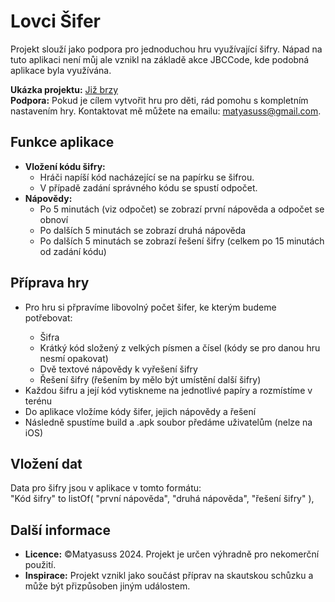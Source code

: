 <body>
    <h1>Lovci Šifer</h1>
    <p>
      Projekt slouží jako podpora pro jednoduchou hru využívající šifry. 
      Nápad na tuto aplikaci není můj ale vznikl na základě akce JBCCode, kde podobná aplikace byla využívána.
    </p>
        <strong>Ukázka projektu:</strong> <a href="">Již brzy</a> <br>
        <strong>Podpora:</strong> Pokud je cílem vytvořit hru pro děti, rád pomohu s kompletním nastavením hry. 
            Kontaktovat mě můžete na emailu: <a href="mailto:matyasuss@gmail.com">matyasuss@gmail.com</a>.
    <h2>Funkce aplikace</h2>
    <ul>
        <li><strong>Vložení kódu šifry:</strong>
            <ul>
                <li>Hráči napíší kód nacházející se na papírku se šifrou.</li>
                <li>V případě zadání správného kódu se spustí odpočet.</li>
            </ul>
        </li>
        <li><strong>Nápovědy:</strong>
            <ul>
                <li>Po 5 minutách (viz odpočet) se zobrazí první nápověda a odpočet se obnoví</li>
                <li>Po dalších 5 minutách se zobrazí druhá nápověda</li>
                <li>Po dalších 5 minutách se zobrazí řešení šifry (celkem po 15 minutách od zadání kódu)</li>
            </ul>
        </li>
    </ul>
    <h2>Příprava hry</h2>
    <ul>
        <li>Pro hru si přpravíme libovolný počet šifer, ke kterým budeme potřebovat:</li>
          <ul>
            <li>Šifra</li>
            <li>Krátký kód složený z velkých písmen a čísel (kódy se pro danou hru nesmí opakovat)</li>
            <li>Dvě textové nápovědy k vyřešení šifry</li>
            <li>Řešení šifry (řešením by mělo být umístění další šifry)</li>
          </ul>
        <li>Každou šifru a její kód vytiskneme na jednotlivé papíry a rozmístíme v terénu</li>
        <li>Do aplikace vložíme kódy šifer, jejich nápovědy a řešení</li>
        <li>Následně spustíme build a .apk soubor předáme uživatelům (nelze na iOS)</li>
    </ul>
    <h2>Vložení dat</h2>
    <p>Data pro šifry jsou v aplikace v tomto formátu:<br>
    "Kód šifry" to listOf(
                "první nápověda",
                "druhá nápověda",
                "řešení šifry"
            ),</p>
    <h2>Další informace</h2>
    <ul>
        <li><strong>Licence:</strong> ©Matyasuss 2024. Projekt je určen výhradně pro nekomerční použití.</li>
        <li><strong>Inspirace:</strong> Projekt vznikl jako součást příprav na skautskou schůzku a může být přizpůsoben jiným událostem.</li>
    </ul>
</body>

